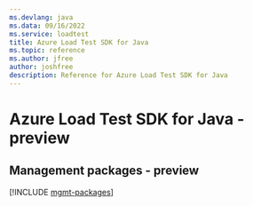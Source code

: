 ```yaml
---
ms.devlang: java
ms.data: 09/16/2022
ms.service: loadtest
title: Azure Load Test SDK for Java
ms.topic: reference
ms.author: jfree
author: joshfree
description: Reference for Azure Load Test SDK for Java
---
```

# Azure Load Test SDK for Java - preview

## Management packages - preview
[!INCLUDE [mgmt-packages](load-test-mgmt-index.md)]